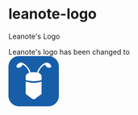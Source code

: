# leanote-logo
Leanote's Logo

Leanote's logo has been changed to <br>
<img src="leanote-blue-big-icon-ff.png" width="100px">

